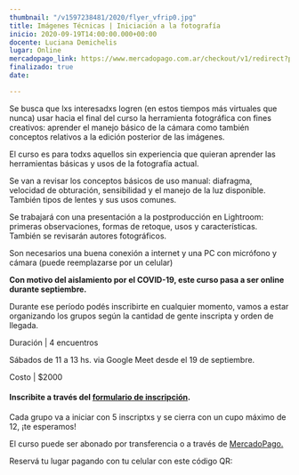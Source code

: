 ```yaml
---
thumbnail: "/v1597238481/2020/flyer_vfrip0.jpg"
title: Imágenes Técnicas | Iniciación a la fotografía
inicio: 2020-09-19T14:00:00.000+00:00
docente: Luciana Demichelis
lugar: Online
mercadopago_link: https://www.mercadopago.com.ar/checkout/v1/redirect?pref_id=132297489-86ec02af-0ab5-4b72-98b4-ea0efd3c4774
finalizado: true
date: 

---
```

Se busca que lxs interesadxs logren (en estos tiempos más virtuales que nunca) usar hacia el final del curso la herramienta fotográfica con fines creativos: aprender el manejo básico de la cámara como también conceptos relativos a la edición posterior de las imágenes.

El curso es para todxs aquellos sin experiencia que quieran aprender las herramientas básicas y usos de la fotografía actual.

Se van a revisar los conceptos básicos de uso manual: diafragma, velocidad de obturación, sensibilidad y el manejo de la luz disponible. También tipos de lentes y sus usos comunes.

Se trabajará con una presentación a la postproducción en Lightroom: primeras observaciones, formas de retoque, usos y características. También se revisarán autores fotográficos.

Son necesarios una buena conexión a internet y una PC con micrófono y cámara (puede reemplazarse por un celular)

**Con motivo del aislamiento por el COVID-19, este curso pasa a ser online durante septiembre.**

Durante ese período podés inscribirte en cualquier momento, vamos a estar organizando los grupos según la cantidad de gente inscripta y orden de llegada.

Duración | 4 encuentros

Sábados de 11 a 13 hs. via Google Meet desde el 19 de septiembre.

Costo | $2000

#### **Inscribite a través del** [**formulario de inscripción**](https://docs.google.com/forms/u/1/d/1-Hy2mW-MFr7nSV7qDi0ETH6h51jEwdqny7qcDQj0a-U/edit?usp=drive_web "formulario de inscripción")**.**

Cada grupo va a iniciar con 5 inscriptxs y se cierra con un cupo máximo de 12, ¡te esperamos!

El curso puede ser abonado por transferencia o a través de [MercadoPago.](https://www.mercadopago.com.ar/checkout/v1/redirect?pref_id=132297489-86ec02af-0ab5-4b72-98b4-ea0efd3c4774)

Reservá tu lugar pagando con tu celular con este código QR: